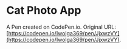 # Cat Photo App

A Pen created on CodePen.io. Original URL: [https://codepen.io/Iwolga369/pen/JjxwzVY](https://codepen.io/Iwolga369/pen/JjxwzVY).

